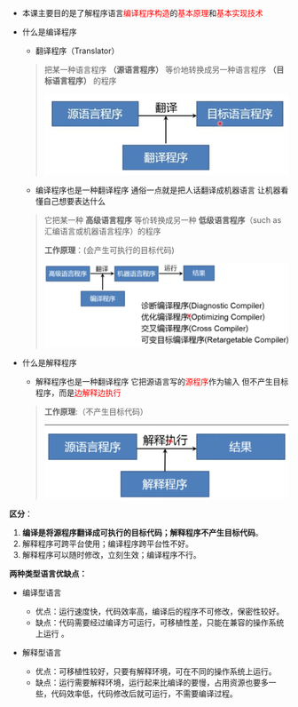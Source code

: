 * 本课主要目的是了解程序语言<font color='red'>编译程序构造</font>的<font color='red'>基本原理</font>和<font color='red'>基本实现技术</font>

* 什么是编译程序

  * 翻译程序（Translator）

  > 把某一种语言程序 **（源语言程序）** 等价地转换成另一种语言程序  **（目标语言程序）** 的程序 
  >
  > ![image-20221108155016436](../images/image-20221108155016436.png)

  * 编译程序也是一种翻译程序  通俗一点就是把人话翻译成机器语言 让机器看懂自己想要表达什么

  >它把某一种 **高级语言程序** 等价转换成另一种 **低级语言程序**（such as 汇编语言或机器语言程序）的程序
  >
  >**工作原理**：(会产生可执行的目标代码)
  >
  >![image-20221108155051911](../images/image-20221108155051911.png)

* 什么是解释程序

  * 解释程序也是一种翻译程序  它把源语言写的<font color='red'>源程序</font>作为输入 但不产生目标程序，而是<font color='red'>边解释边执行</font>

  >**工作原理**:（不产生目标代码）
  >
  >![image-20221108155110594](../images/image-20221108155110594.png)

**区分**：

1. **编译是将源程序翻译成可执行的目标代码；解释程序不产生目标代码**。
2. 解释程序可跨平台使用；编译程序跨平台性不好。 
3. 解释程序可以随时修改，立刻生效；编译程序不行。

**两种类型语言优缺点：**

* 编译型语言
  * 优点：运行速度快，代码效率高，编译后的程序不可修改，保密性较好。
  * 缺点：代码需要经过编译方可运行，可移植性差，只能在兼容的操作系统上运行 。

* 解释型语言
  * 优点：可移植性较好，只要有解释环境，可在不同的操作系统上运行。
  * 缺点：运行需要解释环境，运行起来比编译的要慢，占用资源也要多一些，代码效率低，代码修改后就可运行，不需要编译过程。　　